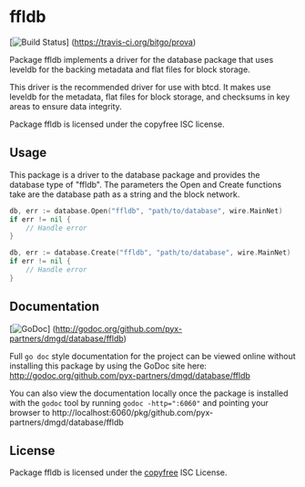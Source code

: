 ffldb
=====

[![Build Status](https://travis-ci.org/bitgo/prova.png?branch=master)]
(https://travis-ci.org/bitgo/prova)

Package ffldb implements a driver for the database package that uses leveldb for
the backing metadata and flat files for block storage.

This driver is the recommended driver for use with btcd.  It makes use leveldb
for the metadata, flat files for block storage, and checksums in key areas to
ensure data integrity.

Package ffldb is licensed under the copyfree ISC license.

## Usage

This package is a driver to the database package and provides the database type
of "ffldb".  The parameters the Open and Create functions take are the
database path as a string and the block network.

```Go
db, err := database.Open("ffldb", "path/to/database", wire.MainNet)
if err != nil {
	// Handle error
}
```

```Go
db, err := database.Create("ffldb", "path/to/database", wire.MainNet)
if err != nil {
	// Handle error
}
```

## Documentation

[![GoDoc](https://godoc.org/github.com/pyx-partners/dmgd/database/ffldb?status.png)]
(http://godoc.org/github.com/pyx-partners/dmgd/database/ffldb)

Full `go doc` style documentation for the project can be viewed online without
installing this package by using the GoDoc site here:
http://godoc.org/github.com/pyx-partners/dmgd/database/ffldb

You can also view the documentation locally once the package is installed with
the `godoc` tool by running `godoc -http=":6060"` and pointing your browser to
http://localhost:6060/pkg/github.com/pyx-partners/dmgd/database/ffldb

## License

Package ffldb is licensed under the [copyfree](http://copyfree.org) ISC
License.
